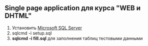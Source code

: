 ## Single page application для курса "WEB и DHTML"

1) Установить [Microsoft SQL Server](https://www.microsoft.com/en-us/sql-server/sql-server-downloads)
2) sqlcmd -i setup.sql
3) **sqlcmd -i fill.sql** для заполнения таблиц тестовыми данными